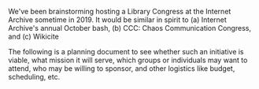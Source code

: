 We've been brainstorming hosting a Library Congress at the Internet Archive sometime in 2019. It would be similar in spirit to (a) Internet Archive's annual October bash, (b) CCC: Chaos Communication Congress, and (c) Wikicite

The following is a planning document to see whether such an initiative is viable, what mission it will serve, which groups or individuals may want to attend, who may be willing to sponsor, and other logistics like budget, scheduling, etc.

